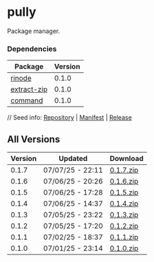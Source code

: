 # pully

Package manager.

### Dependencies

|Package|Version|
|---|---|
|[rinode](../rinode)|0.1.0|
|[extract-zip](../extract-zip)|0.1.0|
|[command](../command)|0.1.0|

// Seed info: [Repository](https://github.com/fabriccore/pully-js) | [Manifest](https://raw.githubusercontent.com/fabriccore/pully-js/refs/heads/master/package.json) | [Release](https://github.com/fabriccore/pully-js/archive/refs/heads/master.zip)

## All Versions

|Version|Updated|Download|
|---|---|---|
|0.1.7|07/07/25 - 22:11|[0.1.7.zip](./releases/0.1.7.zip)|
|0.1.6|07/06/25 - 20:26|[0.1.6.zip](./releases/0.1.6.zip)|
|0.1.5|07/06/25 - 17:28|[0.1.5.zip](./releases/0.1.5.zip)|
|0.1.4|07/06/25 - 14:37|[0.1.4.zip](./releases/0.1.4.zip)|
|0.1.3|07/05/25 - 23:22|[0.1.3.zip](./releases/0.1.3.zip)|
|0.1.2|07/05/25 - 17:20|[0.1.2.zip](./releases/0.1.2.zip)|
|0.1.1|07/02/25 - 18:37|[0.1.1.zip](./releases/0.1.1.zip)|
|0.1.0|07/01/25 - 23:14|[0.1.0.zip](./releases/0.1.0.zip)|
